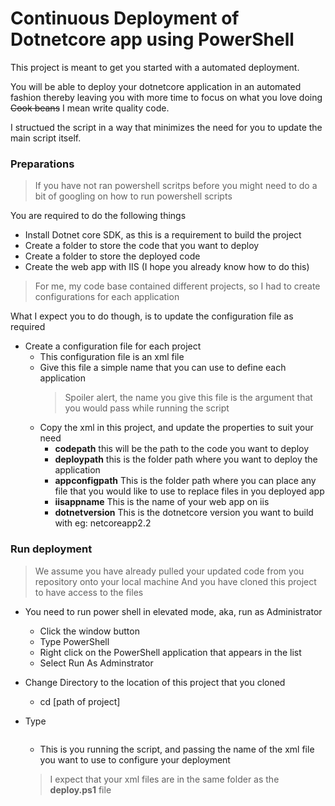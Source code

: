 # Continuous Deployment of Dotnetcore app using PowerShell

This project is meant to get you started with a automated deployment.

You will be able to deploy your dotnetcore application in an automated fashion thereby leaving you with more time to focus on what you love doing ~~Cook beans~~ I mean write quality code.

I structued the script in a way that minimizes the need for you to update the main script itself.

### Preparations

> If you have not ran powershell scritps before you might need to do a bit of googling on how to run powershell scripts

You are required to do the following things

- Install Dotnet core SDK, as this is a requirement to build the project
- Create a folder to store the code that you want to deploy
- Create a folder to store the deployed code
- Create the web app with IIS (I hope you already know how to do this)

> For me, my code base contained different projects, so I had to create configurations for each application

What I expect you to do though, is to update the configuration file as required

- Create a configuration file for each project
  - This configuration file is an xml file
  - Give this file a simple name that you can use to define each application
    > Spoiler alert, the name you give this file is the argument that you would pass while running the script
  - Copy the xml in this project, and update the properties to suit your need
    - **codepath** this will be the path to the code you want to deploy
    - **deploypath** this is the folder path where you want to deploy the application
    - **appconfigpath** This is the folder path where you can place any file that you would like to use to replace files in you deployed app
    - **iisappname** This is the name of your web app on iis
    - **dotnetversion** This is the dotnetcore version you want to build with eg: netcoreapp2.2

### Run deployment

> We assume you have already pulled your updated code from you repository onto your local machine
> And you have cloned this project to have access to the files

- You need to run power shell in elevated mode, aka, run as Administrator
  - Click the window button
  - Type PowerShell
  - Right click on the PowerShell application that appears in the list
  - Select Run As Adminstrator
- Change Directory to the location of this project that you cloned
  - cd [path of project]
- Type

  ```.\deploy.ps1 -app [appname]

  ```

  - This is you running the script, and passing the name of the xml file you want to use to configure your deployment

  > I expect that your xml files are in the same folder as the **deploy.ps1** file
